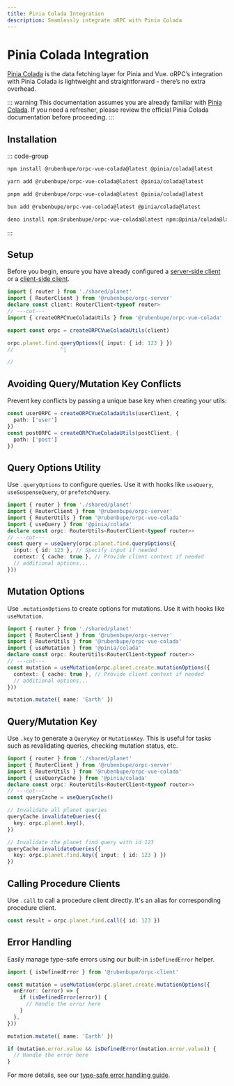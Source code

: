 ```yaml
---
title: Pinia Colada Integration
description: Seamlessly integrate oRPC with Pinia Colada
---
```


# Pinia Colada Integration

[Pinia Colada](https://pinia-colada.esm.dev/) is the data fetching layer for Pinia and Vue. oRPC’s integration with Pinia Colada is lightweight and straightforward - there’s no extra overhead.

::: warning
This documentation assumes you are already familiar with [Pinia Colada](https://pinia-colada.esm.dev/). If you need a refresher, please review the official Pinia Colada documentation before proceeding.
:::

## Installation

::: code-group

```sh [npm]
npm install @rubenbupe/orpc-vue-colada@latest @pinia/colada@latest
```

```sh [yarn]
yarn add @rubenbupe/orpc-vue-colada@latest @pinia/colada@latest
```

```sh [pnpm]
pnpm add @rubenbupe/orpc-vue-colada@latest @pinia/colada@latest
```

```sh [bun]
bun add @rubenbupe/orpc-vue-colada@latest @pinia/colada@latest
```

```sh [deno]
deno install npm:@rubenbupe/orpc-vue-colada@latest npm:@pinia/colada@latest
```

:::

## Setup

Before you begin, ensure you have already configured a [server-side client](/docs/client/server-side) or a [client-side client](/docs/client/client-side).

```ts twoslash
import { router } from './shared/planet'
import { RouterClient } from '@rubenbupe/orpc-server'
declare const client: RouterClient<typeof router>
// ---cut---
import { createORPCVueColadaUtils } from '@rubenbupe/orpc-vue-colada'

export const orpc = createORPCVueColadaUtils(client)

orpc.planet.find.queryOptions({ input: { id: 123 } })
//               ^|

//
```

## Avoiding Query/Mutation Key Conflicts

Prevent key conflicts by passing a unique base key when creating your utils:

```ts
const userORPC = createORPCVueColadaUtils(userClient, {
  path: ['user']
})
const postORPC = createORPCVueColadaUtils(postClient, {
  path: ['post']
})
```

## Query Options Utility

Use `.queryOptions` to configure queries. Use it with hooks like `useQuery`, `useSuspenseQuery`, or `prefetchQuery`.

```ts twoslash
import { router } from './shared/planet'
import { RouterClient } from '@rubenbupe/orpc-server'
import { RouterUtils } from '@rubenbupe/orpc-vue-colada'
import { useQuery } from '@pinia/colada'
declare const orpc: RouterUtils<RouterClient<typeof router>>
// ---cut---
const query = useQuery(orpc.planet.find.queryOptions({
  input: { id: 123 }, // Specify input if needed
  context: { cache: true }, // Provide client context if needed
  // additional options...
}))
```

## Mutation Options

Use `.mutationOptions` to create options for mutations. Use it with hooks like `useMutation`.

```ts twoslash
import { router } from './shared/planet'
import { RouterClient } from '@rubenbupe/orpc-server'
import { RouterUtils } from '@rubenbupe/orpc-vue-colada'
import { useMutation } from '@pinia/colada'
declare const orpc: RouterUtils<RouterClient<typeof router>>
// ---cut---
const mutation = useMutation(orpc.planet.create.mutationOptions({
  context: { cache: true }, // Provide client context if needed
  // additional options...
}))

mutation.mutate({ name: 'Earth' })
```

## Query/Mutation Key

Use `.key` to generate a `QueryKey` or `MutationKey`. This is useful for tasks such as revalidating queries, checking mutation status, etc.

```ts twoslash
import { router } from './shared/planet'
import { RouterClient } from '@rubenbupe/orpc-server'
import { RouterUtils } from '@rubenbupe/orpc-vue-colada'
import { useQueryCache } from '@pinia/colada'
declare const orpc: RouterUtils<RouterClient<typeof router>>
// ---cut---
const queryCache = useQueryCache()

// Invalidate all planet queries
queryCache.invalidateQueries({
  key: orpc.planet.key(),
})

// Invalidate the planet find query with id 123
queryCache.invalidateQueries({
  key: orpc.planet.find.key({ input: { id: 123 } })
})
```

## Calling Procedure Clients

Use `.call` to call a procedure client directly. It's an alias for corresponding procedure client.

```ts
const result = orpc.planet.find.call({ id: 123 })
```

## Error Handling

Easily manage type-safe errors using our built-in `isDefinedError` helper.

```ts
import { isDefinedError } from '@rubenbupe/orpc-client'

const mutation = useMutation(orpc.planet.create.mutationOptions({
  onError: (error) => {
    if (isDefinedError(error)) {
      // Handle the error here
    }
  },
}))

mutation.mutate({ name: 'Earth' })

if (mutation.error.value && isDefinedError(mutation.error.value)) {
  // Handle the error here
}
```

For more details, see our [type-safe error handling guide](/docs/error-handling#type‐safe-error-handling).
